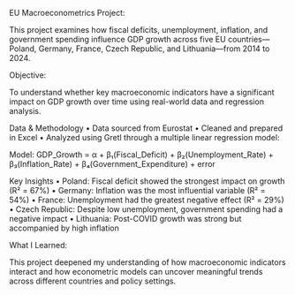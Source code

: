 EU Macroeconometrics Project:

This project examines how fiscal deficits, unemployment, inflation, and government spending influence GDP growth across five EU countries—Poland, Germany, France, Czech Republic, and Lithuania—from 2014 to 2024.

Objective:

To understand whether key macroeconomic indicators have a significant impact on GDP growth over time using real-world data and regression analysis.

Data & Methodology
	•	Data sourced from Eurostat
	•	Cleaned and prepared in Excel
	•	Analyzed using Gretl through a multiple linear regression model:

Model:
GDP_Growth = α + β₁(Fiscal_Deficit) + β₂(Unemployment_Rate) + β₃(Inflation_Rate) + β₄(Government_Expenditure) + error

Key Insights
	•	Poland: Fiscal deficit showed the strongest impact on growth (R² = 67%)
	•	Germany: Inflation was the most influential variable (R² = 54%)
	•	France: Unemployment had the greatest negative effect (R² = 29%)
	•	Czech Republic: Despite low unemployment, government spending had a negative impact
	•	Lithuania: Post-COVID growth was strong but accompanied by high inflation

What I Learned:

This project deepened my understanding of how macroeconomic indicators interact and how econometric models can uncover meaningful trends across different countries and policy settings.


